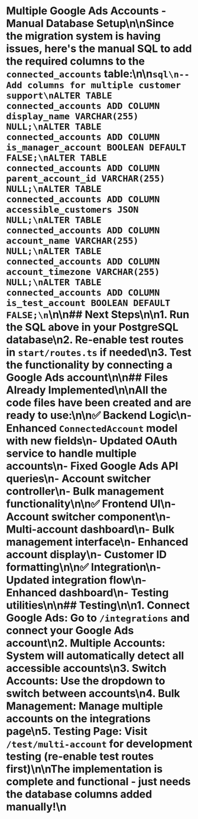 # Multiple Google Ads Accounts - Manual Database Setup\n\nSince the migration system is having issues, here's the manual SQL to add the required columns to the `connected_accounts` table:\n\n```sql\n-- Add columns for multiple customer support\nALTER TABLE connected_accounts ADD COLUMN display_name VARCHAR(255) NULL;\nALTER TABLE connected_accounts ADD COLUMN is_manager_account BOOLEAN DEFAULT FALSE;\nALTER TABLE connected_accounts ADD COLUMN parent_account_id VARCHAR(255) NULL;\nALTER TABLE connected_accounts ADD COLUMN accessible_customers JSON NULL;\nALTER TABLE connected_accounts ADD COLUMN account_name VARCHAR(255) NULL;\nALTER TABLE connected_accounts ADD COLUMN account_timezone VARCHAR(255) NULL;\nALTER TABLE connected_accounts ADD COLUMN is_test_account BOOLEAN DEFAULT FALSE;\n```\n\n## Next Steps\n\n1. **Run the SQL above** in your PostgreSQL database\n2. **Re-enable test routes** in `start/routes.ts` if needed\n3. **Test the functionality** by connecting a Google Ads account\n\n## Files Already Implemented\n\nAll the code files have been created and are ready to use:\n\n✅ **Backend Logic**\n- Enhanced `ConnectedAccount` model with new fields\n- Updated OAuth service to handle multiple accounts\n- Fixed Google Ads API queries\n- Account switcher controller\n- Bulk management functionality\n\n✅ **Frontend UI**\n- Account switcher component\n- Multi-account dashboard\n- Bulk management interface\n- Enhanced account display\n- Customer ID formatting\n\n✅ **Integration**\n- Updated integration flow\n- Enhanced dashboard\n- Testing utilities\n\n## Testing\n\n1. **Connect Google Ads**: Go to `/integrations` and connect your Google Ads account\n2. **Multiple Accounts**: System will automatically detect all accessible accounts\n3. **Switch Accounts**: Use the dropdown to switch between accounts\n4. **Bulk Management**: Manage multiple accounts on the integrations page\n5. **Testing Page**: Visit `/test/multi-account` for development testing (re-enable test routes first)\n\nThe implementation is complete and functional - just needs the database columns added manually!\n
